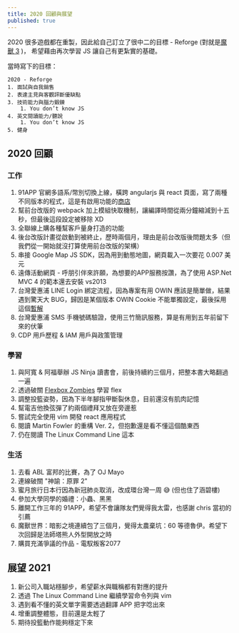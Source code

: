 ```yaml
---
title: 2020 回顧與展望
published: true
---
```


2020 很多遊戲都在重製，因此給自己訂立了很中二的目標 - Reforge (對就是[魔獸 3](https://zh.wikipedia.org/wiki/%E9%AD%94%E5%85%BD%E4%BA%89%E9%9C%B8III%EF%BC%9A%E9%87%8D%E5%88%B6%E7%89%88) )，
希望藉由再次學習 JS 讓自己有更紮實的基礎。

當時寫下的目標：

```
2020 - Reforge
1. 面試與自我銷售
2. 表達主見與客觀評斷優缺點
3. 技術能力與腦力鍛鍊
    1. You don’t know JS
4. 英文閱讀能力/聽說
    1. You don’t know JS
5. 健身
```

## 2020 回顧

### 工作

1. 91APP 官網多語系/幣別切換上線，橫跨 angularjs 與 react 頁面，寫了兩種不同版本的程式，這是有啟用功能的[商店](https://www.jsstore.com.tw)
2. 幫前台改版的 webpack 加上模組快取機制，讓編譯時間從兩分鐘縮減到十五秒，但最後這段設定被移除 XD
3. 全聯線上購各種幫客戶量身打造的功能
4. 後台改版計畫從啟動到被終止，歷時兩個月，理由是前台改版後問題太多（但我們從一開始就沒打算使用前台改版的架構）
5. 串接 Google Map JS SDK，因為用到動態地圖，網頁載入一次要花 0.007 美元
6. 遠傳活動網頁 - 呼朋引伴來許願，為想要的APP服務按讚，為了使用 ASP.Net MVC 4 的範本還去安裝 vs2013
7. 台灣愛惠浦 LINE Login 綁定流程，因為專案有用 OWIN 應該是簡單做，結果遇到驚天大 BUG，歸因是某個版本 OWIN Cookie 不能單獨設定，最後採用這個[暫解](https://stackoverflow.com/questions/20737578/asp-net-sessionid-owin-cookies-do-not-send-to-browser)
8. 台灣愛惠浦 SMS 手機號碼驗證，使用三竹簡訊服務，算是有用到五年前留下來的伏筆
9. CDP 用戶歷程 & IAM 用戶與政策管理

### 學習

1. 與阿寬 & 阿福舉辦 JS Ninja 讀書會，前後持續約三個月，把整本書大略翻過一遍
2. 透過破關 [Flexbox Zombies](https://geddski.teachable.com/p/flexbox-zombies) 學習 flex
3. 調整投籃姿勢，因為下半年腳指甲斷裂休息，目前還沒有肌肉記憶
4. 幫電吉他換弦彈了約兩個禮拜又放在旁邊惹
5. 嘗試完全使用 vim 開發 react 應用程式
6. 閱讀 Martin Fowler 的重構 Ver. 2，但抱歉還是看不懂這個酷東西
7. 仍在閱讀 The Linux Command Line 這本

### 生活

1. 去看 ABL 富邦的比賽，為了 OJ Mayo
2. 連線破關 "神諭：原罪 2"
3. 蜜月旅行日本行因為新冠肺炎取消，改成環台灣一周 :sweat_smile: (但也住了涵碧樓)
4. 參加大學同學的婚禮：小蟲、黑黑
5. 離開工作三年的 91APP，希望不會讓隊友們覺得我太雷，也感謝 chris 當初的引薦
6. 魔獸世界：暗影之境連續包了三個月，覺得太農棄坑：60 等德魯伊。希望下次回歸是法師塔熊人外型開放之時
7. 購買充滿爭議的作品 - 電馭叛客2077

## 展望 2021

1. 新公司入職站穩腳步，希望薪水與職稱都有對應的提升
2. 透過 The Linux Command Line 繼續學習命令列與 vim
3. 遇到看不懂的英文單字需要透過翻譯 APP 把字唸出來
4. 增重調整體態，目前還是太輕了
5. 期待投籃動作能夠穩定下來

